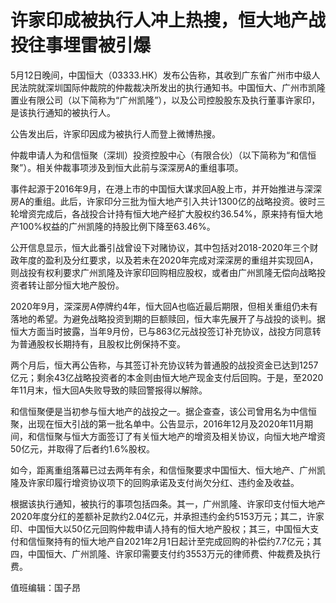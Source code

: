 # 许家印成被执行人冲上热搜，恒大地产战投往事埋雷被引爆

5月12日晚间，中国恒大（03333.HK）发布公告称，其收到广东省广州市中级人民法院就深圳国际仲裁院的仲裁裁决所发出的执行通知书。中国恒大、广州市凯隆置业有限公司（以下简称为“广州凯隆”），以及公司控股股东及执行董事许家印，是该执行通知的被执行人。

公告发出后，许家印因成为被执行人而登上微博热搜。

仲裁申请人为和信恒聚（深圳）投资控股中心（有限合伙）（以下简称为“和信恒聚”）。相关仲裁事项涉及到恒大此前与深深房A的重组事项。

事件起源于2016年9月，在港上市的中国恒大谋求回A股上市，并开始推进与深深房A的重组。此后，许家印分三批为恒大地产引入共计1300亿的战略投资。彼时三轮增资完成后，各战投合计持有恒大地产经扩大股权约36.54%，原来持有恒大地产100%权益的广州凯隆的持股比例下降至63.46%。

公开信息显示，恒大此番引战曾设下对赌协议，其中包括对2018-2020年三个财政年度的盈利及分红要求，以及若未在2020年完成对深深房的重组并实现回A，则战投有权利要求广州凯隆及许家印回购相应股权，或者由广州凯隆无偿向战略投资者转让部分恒大地产股份。

2020年9月，深深房A停牌约4年，恒大回A也临近最后期限，但相关重组仍未有落地的希望。为避免战略投资到期的巨额赎回，恒大率先展开了与战投的谈判。据恒大方面当时披露，当年9月份，已与863亿元战投签订补充协议，战投方同意转为普通股权长期持有，且股权比例保持不变。

两个月后，恒大再公告称，与其签订补充协议转为普通股的战投资金已达到1257亿元；剩余43亿战略投资者的本金则由恒大地产现金支付后回购。于是，至2020年11月末，恒大回A失败导致的赎回警报得以解除。

和信恒聚便是当初参与恒大地产的战投之一。据企查查，该公司曾用名为中信恒聚，出现在恒大引战的第一批名单中。公告显示，2016年12月及2020年11月期间，和信恒聚与恒大方面签订了有关恒大地产的增资及相关协议，向恒大地产增资50亿元，并取得了后者约1.6%股权。

如今，距离重组落幕已过去两年有余，和信恒聚要求中国恒大、恒大地产、广州凯隆及许家印履行增资协议项下的回购承诺及支付尚欠分红、违约金及收益。

根据该执行通知，被执行的事项包括四条。其一，广州凯隆、许家印支付恒大地产2020年度分红的差额补足款约2.04亿元，并承担违约金约5153万元；其二，许家印、中国恒大以50亿元回购仲裁申请人持有的恒大地产股权；其三，中国恒大支付和信恒聚持有的恒大地产自2021年2月1日起计至完成回购的补偿约7.7亿元；其四，中国恒大、广州凯隆、许家印需要支付约3553万元的律师费、仲裁费及执行费。

值班编辑：国子昂

